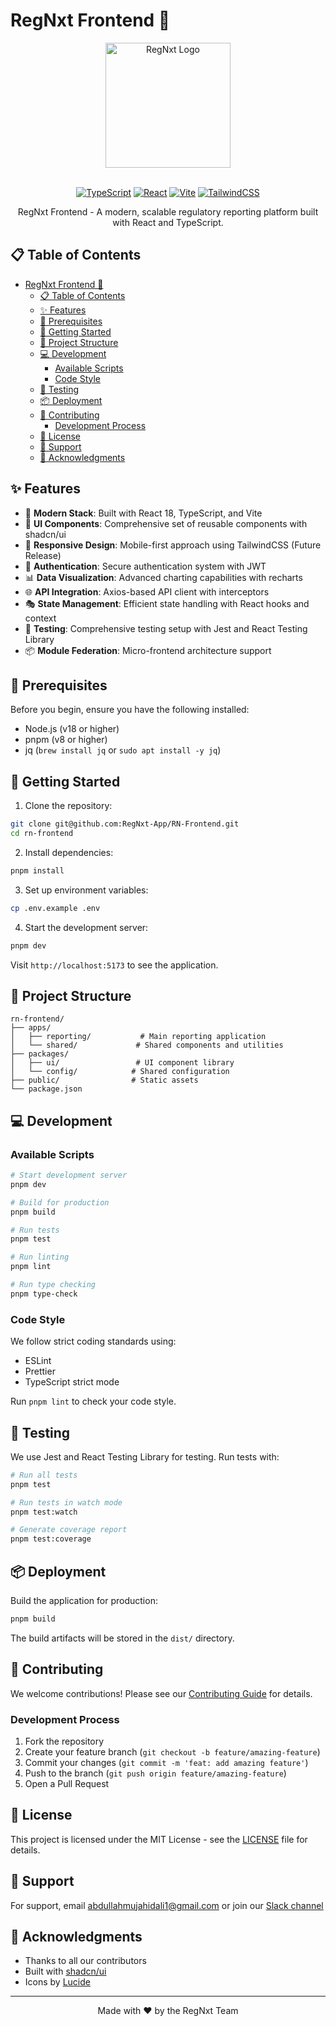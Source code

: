 
# RegNxt Frontend 🚀

<div align="center">
  <img src="./apps/reporting/public/vite.png" alt="RegNxt Logo" width="200"/>
  <br />
  <br />
  
  [![TypeScript](https://img.shields.io/badge/typescript-%23007ACC.svg?style=for-the-badge&logo=typescript&logoColor=white)](https://www.typescriptlang.org/)
  [![React](https://img.shields.io/badge/react-%2320232a.svg?style=for-the-badge&logo=react&logoColor=%2361DAFB)](https://reactjs.org/)
  [![Vite](https://img.shields.io/badge/vite-%23646CFF.svg?style=for-the-badge&logo=vite&logoColor=white)](https://vitejs.dev/)
  [![TailwindCSS](https://img.shields.io/badge/tailwindcss-%2338B2AC.svg?style=for-the-badge&logo=tailwind-css&logoColor=white)](https://tailwindcss.com/)

  <p>RegNxt Frontend - A modern, scalable regulatory reporting platform built with React and TypeScript.</p>
</div>

## 📋 Table of Contents

- [RegNxt Frontend 🚀](#regnxt-frontend-)
  - [📋 Table of Contents](#-table-of-contents)
  - [✨ Features](#-features)
  - [🔧 Prerequisites](#-prerequisites)
  - [🚀 Getting Started](#-getting-started)
  - [📁 Project Structure](#-project-structure)
  - [💻 Development](#-development)
    - [Available Scripts](#available-scripts)
    - [Code Style](#code-style)
  - [🧪 Testing](#-testing)
  - [📦 Deployment](#-deployment)
  - [👥 Contributing](#-contributing)
    - [Development Process](#development-process)
  - [📄 License](#-license)
  - [🤝 Support](#-support)
  - [🙏 Acknowledgments](#-acknowledgments)

## ✨ Features

- 🎯 **Modern Stack**: Built with React 18, TypeScript, and Vite
- 🎨 **UI Components**: Comprehensive set of reusable components with shadcn/ui
- 📱 **Responsive Design**: Mobile-first approach using TailwindCSS (Future Release)
- 🔐 **Authentication**: Secure authentication system with JWT
- 📊 **Data Visualization**: Advanced charting capabilities with recharts
- 🌐 **API Integration**: Axios-based API client with interceptors
- 🎭 **State Management**: Efficient state handling with React hooks and context
- 🧪 **Testing**: Comprehensive testing setup with Jest and React Testing Library
- 📦 **Module Federation**: Micro-frontend architecture support

## 🔧 Prerequisites

Before you begin, ensure you have the following installed:
- Node.js (v18 or higher)
- pnpm (v8 or higher)
- jq (`brew install jq` or `sudo apt install -y jq`)

## 🚀 Getting Started

1. Clone the repository:
```bash
git clone git@github.com:RegNxt-App/RN-Frontend.git
cd rn-frontend
```

2. Install dependencies:
```bash
pnpm install
```

3. Set up environment variables:
```bash
cp .env.example .env
```

4. Start the development server:
```bash
pnpm dev
```

Visit `http://localhost:5173` to see the application.

## 📁 Project Structure

```
rn-frontend/
├── apps/
│   ├── reporting/           # Main reporting application
│   └── shared/             # Shared components and utilities
├── packages/
│   ├── ui/                 # UI component library
│   └── config/            # Shared configuration
├── public/                # Static assets
└── package.json
```

## 💻 Development

### Available Scripts

```bash
# Start development server
pnpm dev

# Build for production
pnpm build

# Run tests
pnpm test

# Run linting
pnpm lint

# Run type checking
pnpm type-check
```

### Code Style

We follow strict coding standards using:
- ESLint
- Prettier
- TypeScript strict mode

Run `pnpm lint` to check your code style.

## 🧪 Testing

We use Jest and React Testing Library for testing. Run tests with:

```bash
# Run all tests
pnpm test

# Run tests in watch mode
pnpm test:watch

# Generate coverage report
pnpm test:coverage
```

## 📦 Deployment

Build the application for production:

```bash
pnpm build
```

The build artifacts will be stored in the `dist/` directory.

## 👥 Contributing

We welcome contributions! Please see our [Contributing Guide](CONTRIBUTING.md) for details.

### Development Process

1. Fork the repository
2. Create your feature branch (`git checkout -b feature/amazing-feature`)
3. Commit your changes (`git commit -m 'feat: add amazing feature'`)
4. Push to the branch (`git push origin feature/amazing-feature`)
5. Open a Pull Request

## 📄 License

This project is licensed under the MIT License - see the [LICENSE](LICENSE) file for details.

## 🤝 Support

For support, email abdullahmujahidali1@gmail.com or join our [Slack channel](https://teams.live.com/l/community/FEAHtEmtb0jGdAARgI)

## 🙏 Acknowledgments

- Thanks to all our contributors
- Built with [shadcn/ui](https://ui.shadcn.com/)
- Icons by [Lucide](https://lucide.dev/)

---

<div align="center">
  Made with ❤️ by the RegNxt Team
</div>

